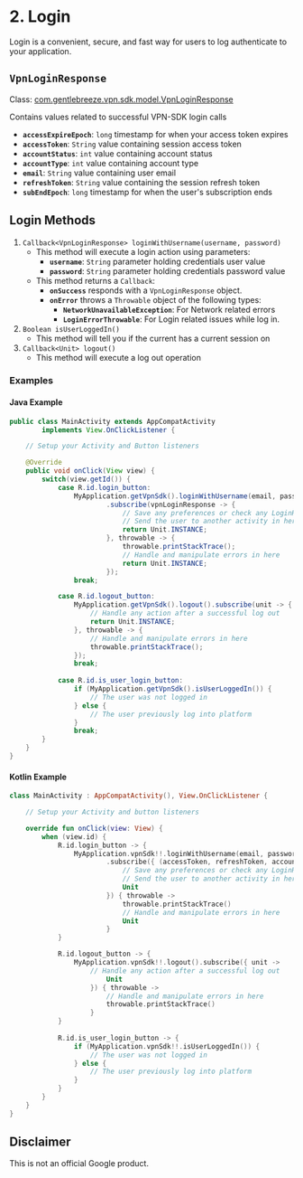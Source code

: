 # 2. Login

Login is a convenient, secure, and fast way for users to log authenticate to your application.

## `VpnLoginResponse`

Class: [com.gentlebreeze.vpn.sdk.model.VpnLoginResponse][1]

Contains values related to successful VPN-SDK login calls

- **`accessExpireEpoch`**: `long` timestamp for when your access token expires
- **`accessToken`**: `String` value containing session access token
- **`accountStatus`**: `int` value containing account status
- **`accountType`**: `int` value containing account type
- **`email`**: `String` value containing user email
- **`refreshToken`**: `String` value containing the session refresh token
- **`subEndEpoch`**: `long` timestamp for when the user's subscription ends

## Login Methods

1. `Callback<VpnLoginResponse> loginWithUsername(username, password)`
    - This method will execute a login action using parameters:
        - **`username`**: `String` parameter holding credentials user value
        - **`password`**: `String` parameter holding credentials password value
    - This method returns a `Callback`:
        - **`onSuccess`** responds with a `VpnLoginResponse` object.
        - **`onError`** throws a `Throwable` object of the following types:
            - **`NetworkUnavailableException`**: For Network related errors
            - **`LoginErrorThrowable`**: For Login related issues while log in.
2. `Boolean isUserLoggedIn()`
    - This method will tell you if the current has a current session on
3. `Callback<Unit> logout()`
    - This method will execute a log out operation

### Examples

#### Java Example

```java
public class MainActivity extends AppCompatActivity
        implements View.OnClickListener {

    // Setup your Activity and Button listeners

    @Override
    public void onClick(View view) {
        switch(view.getId()) {
            case R.id.login_button:
                MyApplication.getVpnSdk().loginWithUsername(email, password)
                        .subscribe(vpnLoginResponse -> {
                            // Save any preferences or check any LoginResponse object properties in here
                            // Send the user to another activity in here
                            return Unit.INSTANCE;
                        }, throwable -> {
                            throwable.printStackTrace();
                            // Handle and manipulate errors in here
                            return Unit.INSTANCE;
                        });
                break;

            case R.id.logout_button:
                MyApplication.getVpnSdk().logout().subscribe(unit -> {
                    // Handle any action after a successful log out
                    return Unit.INSTANCE;
                }, throwable -> {
                    // Handle and manipulate errors in here
                    throwable.printStackTrace();
                });
                break;
                
            case R.id.is_user_login_button:
                if (MyApplication.getVpnSdk().isUserLoggedIn()) {
                    // The user was not logged in 
                } else {
                    // The user previously log into platform
                }
                break;
        }
    }
}
```

#### Kotlin Example

```kotlin
class MainActivity : AppCompatActivity(), View.OnClickListener {

    // Setup your Activity and button listeners

    override fun onClick(view: View) {
        when (view.id) {
            R.id.login_button -> {
                MyApplication.vpnSdk!!.loginWithUsername(email, password)
                        .subscribe({ (accessToken, refreshToken, accountType, accountStatus, accessExpireEpoch, subEndEpoch, email) ->
                            // Save any preferences or check any LoginResponse object properties in here
                            // Send the user to another activity in here
                            Unit
                        }) { throwable ->
                            throwable.printStackTrace()
                            // Handle and manipulate errors in here
                            Unit
                        }
            }

            R.id.logout_button -> {
                MyApplication.vpnSdk!!.logout().subscribe({ unit ->
                    // Handle any action after a successful log out
                        Unit
                    }) { throwable ->
                        // Handle and manipulate errors in here
                        throwable.printStackTrace()
                    }
            }
            
            R.id.is_user_login_button -> {
                if (MyApplication.vpnSdk!!.isUserLoggedIn()) {
                    // The user was not logged in 
                } else {
                    // The user previously log into platform
                }
            }
        }
    }
}
```

## Disclaimer

This is not an official Google product. 

[1]: Javadocs/myClass.html